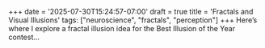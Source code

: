 +++
date = '2025-07-30T15:24:57-07:00'
draft = true
title = 'Fractals and Visual Illusions'
tags: ["neuroscience", "fractals", "perception"]
+++
Here’s where I explore a fractal illusion idea for the Best Illusion of the Year contest...

